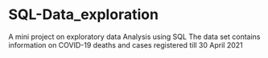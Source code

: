 # SQL-Data_exploration
A mini project on exploratory data Analysis using SQL
The data set contains information on COVID-19 deaths and cases registered till 30 April 2021
